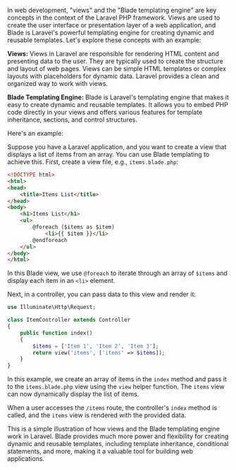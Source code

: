 In web development, "views" and the "Blade templating engine" are key concepts in the context of the Laravel PHP framework. Views are used to create the user interface or presentation layer of a web application, and Blade is Laravel's powerful templating engine for creating dynamic and reusable templates. Let's explore these concepts with an example:

**Views:**
Views in Laravel are responsible for rendering HTML content and presenting data to the user. They are typically used to create the structure and layout of web pages. Views can be simple HTML templates or complex layouts with placeholders for dynamic data. Laravel provides a clean and organized way to work with views.

**Blade Templating Engine:**
Blade is Laravel's templating engine that makes it easy to create dynamic and reusable templates. It allows you to embed PHP code directly in your views and offers various features for template inheritance, sections, and control structures.

Here's an example:

Suppose you have a Laravel application, and you want to create a view that displays a list of items from an array. You can use Blade templating to achieve this. First, create a view file, e.g., `items.blade.php`:

```html
<!DOCTYPE html>
<html>
<head>
    <title>Items List</title>
</head>
<body>
    <h1>Items List</h1>
    <ul>
        @foreach ($items as $item)
            <li>{{ $item }}</li>
        @endforeach
    </ul>
</body>
</html>
```

In this Blade view, we use `@foreach` to iterate through an array of `$items` and display each item in an `<li>` element.

Next, in a controller, you can pass data to this view and render it:

```php
use Illuminate\Http\Request;

class ItemController extends Controller
{
    public function index()
    {
        $items = ['Item 1', 'Item 2', 'Item 3'];
        return view('items', ['items' => $items]);
    }
}
```

In this example, we create an array of items in the `index` method and pass it to the `items.blade.php` view using the `view` helper function. The `items` view can now dynamically display the list of items.

When a user accesses the `/items` route, the controller's `index` method is called, and the `items` view is rendered with the provided data.

This is a simple illustration of how views and the Blade templating engine work in Laravel. Blade provides much more power and flexibility for creating dynamic and reusable templates, including template inheritance, conditional statements, and more, making it a valuable tool for building web applications.